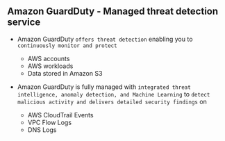 ## Amazon GuardDuty - Managed threat detection service

- Amazon GuardDuty `offers threat detection` enabling you to `continuously monitor and protect`

  - AWS accounts
  - AWS workloads
  - Data stored in Amazon S3

- Amazon GuardDuty is fully managed with `integrated threat intelligence, anomaly detection, and Machine Learning` to `detect malicious activity and delivers detailed security findings` on

  - AWS CloudTrail Events
  - VPC Flow Logs
  - DNS Logs
